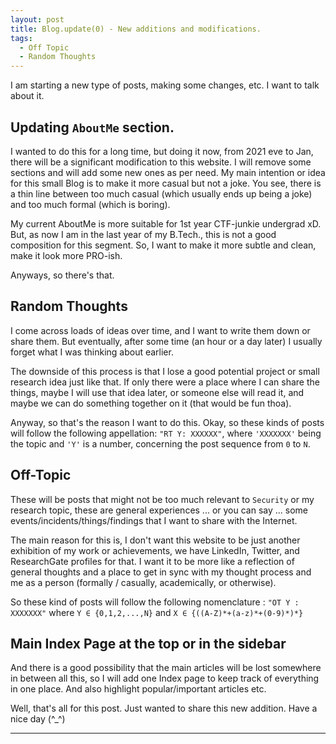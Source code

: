 ```yaml
---
layout: post
title: Blog.update(0) - New additions and modifications.
tags:
  - Off Topic
  - Random Thoughts
---
```


<div class="message">
I am starting a new type of posts, making some changes, etc. I want to talk about it.
</div>

## Updating `AboutMe` section.

I wanted to do this for a long time, but doing it now, from 2021 eve to Jan, there will be a significant modification to this website. I will remove some sections and will add some new ones as per need.
My main intention or idea for this small Blog is to make it more casual but not a joke. You see, there is a thin line between too much casual (which usually ends up being a joke) and too much formal (which is boring).

My current AboutMe is more suitable for 1st year CTF-junkie undergrad xD. But, as now I am in the last year of my B.Tech., this is not a good composition for this segment. So, I want to make it more subtle and clean, make it look more PRO-ish.

Anyways, so there's that.

## Random Thoughts

I come across loads of ideas over time, and I want to write them down or share them. But eventually, after some time (an hour or a day later) I  usually forget what I was thinking about earlier.

The downside of this process is that I lose a good potential project or small research idea just like that. If only there were a place where I can share the things, maybe I will use that idea later, or someone else will read it, and maybe we can do something together on it (that would be fun thoa).

Anyway, so that's the reason I want to do this. 
Okay, so these kinds of posts will follow the following appellation: `"RT Y: XXXXXX"`, where `'XXXXXXX'` being the topic and `'Y'` is a number, concerning the post sequence from `0` to `N`.


## Off-Topic

These will be posts that might not be too much relevant to `Security` or my research topic, these are general experiences ... or you can say ... some events/incidents/things/findings that I want to share with the Internet.

The main reason for this is, I don't want this website to be just another exhibition of my work or achievements, we have LinkedIn, Twitter, and ResearchGate profiles for that. I want it to be more like a reflection of general thoughts and a place to get in sync with my thought process and me as a person (formally / casually, academically, or otherwise). 

So these kind of posts will follow the following nomenclature : `"OT Y : XXXXXXX"` where `Y ∈ {0,1,2,...,N}` and `X ∈ {((A-Z)*+(a-z)*+(0-9)*)*}`


## Main Index Page at the top or in the sidebar

And there is a good possibility that the main articles will be lost somewhere in between all this, so I will add one Index page to keep track of everything in one place. And also highlight popular/important articles etc.


Well, that's all for this post. Just wanted to share this new addition. Have a nice day (^\_^) 

---
